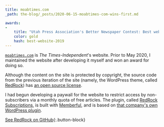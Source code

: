 ```yaml
---
title: moabtimes.com
_path: the-blog/_posts/2020-06-15-moabtimes-com-wins-first.md

awards:
-
    title: "Utah Press Association's Better Newspaper Contest: Best website (winner, 2019)"
    color: gold
    hash: best-website-2019
---
```


[`moabtimes.com`](https://moabtimes.com) is _The Times-Independent_'s website. Prior to May 2020, I maintained the website after developing it myself and won an award for doing so.

Although the content on the site is protected by copyright, the source code from the previous iteration of the site (namely, the WordPress theme, called [RedRock](https://github.com/the-times-independent/RedRock)) has [an open source license](https://github.com/the-times-independent/RedRock/blob/master/LICENSE.md).

I had begun developing a paywall for the website to restrict access by non-subscribers via a monthly quota of free articles. The plugin, called [RedRock Subscriptions](https://github.com/the-times-independent/RedRock-Subscriptions), is built with [Memberful](https://memberful.com), and is based on [that company's own WordPress plugin](https://wordpress.org/plugins/memberful-wp/).

[See RedRock on GitHub](https://github.com/the-times-independent/RedRock){:.button-block}
